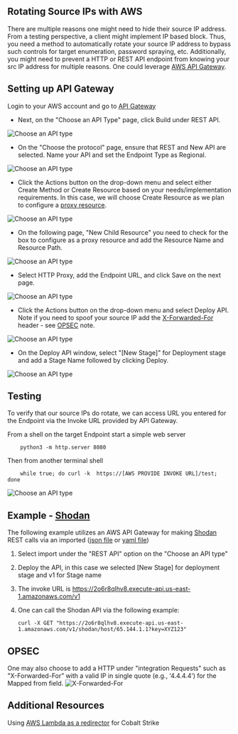 
## Rotating Source IPs with AWS
There are multiple reasons one might need to hide their source IP address. From a testing perspective, a client might implement IP based block. Thus, you need a method to automatically rotate your source IP address to bypass such controls for target enumeration, password spraying, etc. Additionally, you might need to prevent a HTTP or REST API endpoint from knowing your src IP address for multiple reasons. One could leverage [AWS API Gateway](https://aws.amazon.com/api-gateway/).

## Setting up API Gateway
Login to your AWS account and go to [API Gateway](https://console.aws.amazon.com/apigateway/)

* Next, on the "Choose an API Type" page, click Build under REST API.

![Choose an API type](ChooseAPItype.png)

* On the "Choose the protocol" page, ensure that REST and New API are selected.  Name your API and set the Endpoint Type as Regional.

![Choose an API type](ChooseProtocol.png)

* Click the Actions button on the drop-down menu and select either Create Method or Create Resource based on your needs/implementation requirements. In this case, we will choose Create Resource as we plan to configure a [proxy resource](https://docs.aws.amazon.com/apigateway/latest/developerguide/api-gateway-set-up-simple-proxy.html#api-gateway-proxy-resource%3Ficmpid=docs_apigateway_console). 

![Choose an API type](Actions.png)

* On the following page, "New Child Resource" you need to check for the box to configure as a proxy resource and add the Resource Name and Resource Path.

![Choose an API type](ChildResource.png)

* Select HTTP Proxy, add the Endpoint URL, and click Save on the next page.

![Choose an API type](proxy.png)

* Click the Actions button on the drop-down menu and select Deploy API.  Note if you need to spoof your source IP add the [X-Forwarded-For](https://developer.mozilla.org/en-US/docs/Web/HTTP/Headers/X-Forwarded-For) header - see [OPSEC](#opsec) note. 

![Choose an API type](deploy.png)

* On the Deploy API window, select "[New Stage]" for Deployment stage and add a Stage Name followed by clicking Deploy.  

![Choose an API type](stage.png)

## Testing 
To verify that our source IPs do rotate, we can access URL you entered for the Endpoint via the Invoke URL provided by API Gateway.

From a shell on the target Endpoint start a simple web server
        
        python3 -m http.server 8080

Then from another terminal shell 

        while true; do curl -k  https://[AWS PROVIDE INVOKE URL]/test; done
![Choose an API type](rotate.png)

## Example - [Shodan](https://www.shodan.io/)
The following example utilizes an AWS API Gateway for making [Shodan](https://developer.shodan.io/api) REST calls via an imported ([json file](ShodanAPIGW.json) or [yaml file](ShodanAPIGW.yaml))
1.  Select import under the "REST API" option on the "Choose an API type"
2.  Deploy the API, in this case we selected [New Stage] for deployment stage and v1 for Stage name
3.  The invoke URL is https://2o6r8qlhv8.execute-api.us-east-1.amazonaws.com/v1
4.  One can call the Shodan API via the following example:

        curl -X GET "https://2o6r8qlhv8.execute-api.us-east-1.amazonaws.com/v1/shodan/host/65.144.1.1?key=XYZ123"

## OPSEC
One may also choose to add a HTTP under "integration Requests" such as "X-Forwarded-For” with a valid IP in single quote (e.g., ‘4.4.4.4’) for the Mapped from field.
![X-Forwarded-For](X-Forwarded-For.png)

## Additional Resources
Using [AWS Lambda as a redirector](https://blog.xpnsec.com/aws-lambda-redirector/) for Cobalt Strike
